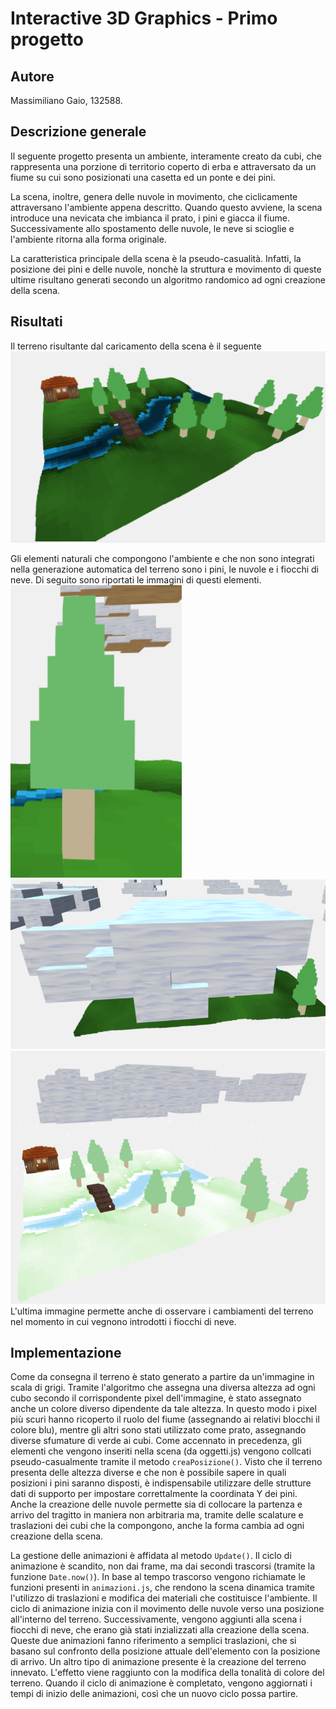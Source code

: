 # Interactive 3D Graphics - Primo progetto

## Autore
Massimiliano Gaio, 132588.

## Descrizione generale
Il seguente progetto presenta un ambiente, interamente creato da cubi, che rappresenta una porzione di territorio coperto di erba e attraversato da un fiume su cui sono posizionati una casetta ed un ponte e dei pini.

La scena, inoltre, genera delle nuvole in movimento, che ciclicamente attraversano l'ambiente appena descritto. Quando questo avviene, la scena introduce una nevicata che imbianca il prato, i pini e giacca il fiume. Successivamente allo spostamento delle nuvole, le neve si scioglie e l'ambiente ritorna alla forma originale.

La caratteristica principale della scena è la pseudo-casualità. Infatti, la posizione dei pini e delle nuvole, nonchè la struttura e movimento di queste ultime risultano generati secondo un algoritmo randomico ad ogni creazione della scena. 

## Risultati
Il terreno risultante dal caricamento della scena è il seguente
![terreno di partenza](immagini/terreno.PNG)

Gli elementi naturali che compongono l'ambiente e che non sono integrati nella generazione automatica del terreno sono i pini, le nuvole e i fiocchi di neve. Di seguito sono riportati le immagini di questi elementi.
 ![pino](immagini/pino.PNG)
 ![nuvola](immagini/nuvola.PNG)
 ![terreno innevato](immagini/terreno2.PNG)
 L'ultima immagine permette anche di osservare i cambiamenti del terreno nel momento in cui vegnono introdotti i fiocchi di neve.

## Implementazione
Come da consegna il terreno è stato generato a partire da un'immagine in scala di grigi. Tramite l'algoritmo che assegna una diversa altezza ad ogni cubo secondo il corrispondente pixel dell'immagine, è stato assegnato anche un colore diverso dipendente da tale altezza. In questo modo i pixel più scuri hanno ricoperto il ruolo del fiume (assegnando ai relativi blocchi il colore blu), mentre gli altri sono stati utilizzato come prato, assegnando diverse sfumature di verde ai cubi. 
Come accennato in precedenza, gli elementi che vengono inseriti nella scena (da oggetti.js) vengono collcati pseudo-casualmente tramite il metodo ```creaPosizione()```. Visto che il terreno presenta delle altezza diverse e che non è possibile sapere in quali posizioni i pini saranno disposti, è indispensabile utilizzare delle strutture dati di supporto per impostare correttalmente la coordinata Y dei pini.
Anche la creazione delle nuvole permette sia di collocare la partenza e arrivo del tragitto in maniera non arbitraria ma, tramite delle scalature e traslazioni dei cubi che la compongono, anche la forma cambia ad ogni creazione della scena. 

La gestione delle animazioni è affidata al metodo ```Update()```. Il ciclo di animazione è scandito, non dai frame, ma dai secondi trascorsi (tramite la funzione ```Date.now()```). In base al tempo trascorso vengono richiamate le funzioni presenti in ```animazioni.js```, che rendono la scena dinamica tramite l'utilizzo di traslazioni e modifica dei materiali che costituisce l'ambiente. Il ciclo di animazione inizia con il movimento delle nuvole verso una posizione all'interno del terreno. Successivamente, vengono aggiunti alla scena i fiocchi di neve, che erano già stati inzializzati alla creazione della scena. Queste due animazioni fanno riferimento a semplici traslazioni, che si basano sul confronto della posizione attuale dell'elemento con la posizione di arrivo. Un altro tipo di animazione presente è la creazione del terreno innevato. L'effetto viene raggiunto con la modifica della tonalità di colore del terreno. Quando il ciclo di animazione è completato, vengono aggiornati i tempi di inizio delle animazioni, così che un nuovo ciclo possa partire.
